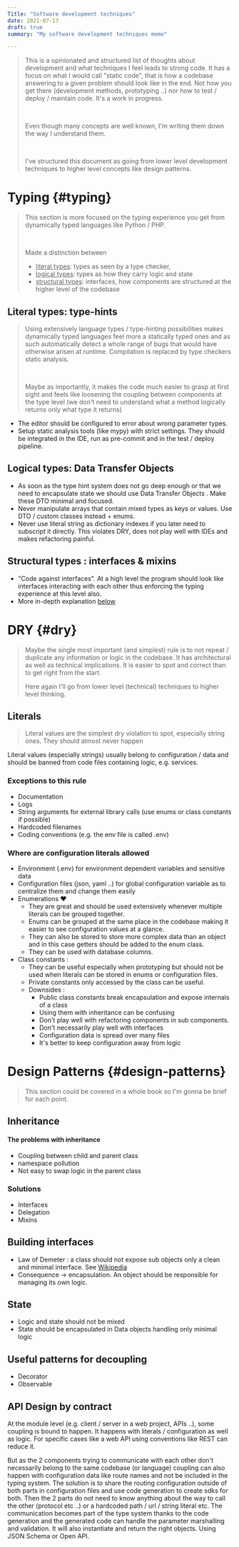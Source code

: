 ```yaml
---
Title: "Software development techniques"
date: 2021-07-17
draft: true
summary: "My software development techniques memo"

---
```


> This is a opinionated and structured list of thoughts about development and what techniques I feel leads to strong code. It has a focus on what I would call "static code", that is how a codebase answering to a given problem should look like in the end. Not how you get there (development methods, prototyping ..) nor how to test / deploy / maintain code. It's a work in progress.
>
> <br/>
>
> Even though many concepts are well known, I'm writing them down the way I understand them.
>
> <br/>
>
> I've structured this document as going from lower level development techniques to higher level concepts like design patterns.

# Typing {#typing}

> This section is more focused on the typing experience you get from dynamically typed languages like Python / PHP.
>
> <br/>
>
> Made a distinction between 
>
> - <u>literal types</u>: types as seen by a type checker, 
> - <u>logical types</u>: types as how they carry logic and state
> - <u>structural types</u>: interfaces, how components are structured at the higher level of the codebase

## Literal types: type-hints

> Using extensively language types / type-hinting possibilities makes dynamically typed languages feel more a statically typed ones and as such automatically detect a whole range of bugs that would have otherwise arisen at runtime. Compilation is replaced by type checkers static analysis.
>
> <br/>
>
> Maybe as importantly, it makes the code much easier to grasp at first sight and feels like loosening the coupling between components at the type level (we don't need to understand what a method logically returns only what type it returns)

- The editor should be configured to error about wrong parameter types.
- Setup static analysis tools (like mypy) with strict settings. They should be integrated in the IDE, run as pre-commit and in the test / deploy pipeline.

## Logical types: Data Transfer Objects

- As soon as the type hint system does not go deep enough or that we need to encapsulate state we should use Data Transfer Objects . Make these DTO minimal and focused.
- Never manipulate arrays that contain mixed types as keys or values. Use DTO / custom classes instead + enums.
- Never use literal string as dictionary indexes if you later need to subscript it directly. This violates DRY, does not play well with IDEs and makes refactoring painful.

## Structural types : interfaces & mixins

- "Code against interfaces". At a high level the program should look like interfaces interacting with each other thus enforcing the typing experience at this level also.
- More in-depth explanation [below](#design-patterns) 



# DRY {#dry}

> Maybe the single most important (and simplest) rule is to not repeat / duplicate any information or logic in the codebase. It has architectural as well as technical implications. It is easier to spot and correct than to get right from the start.
>
> Here again I'll go from lower level (technical) techniques to higher level thinking.

## Literals

> Literal values are the simplest dry violation to spot, especially string ones. They should almost never happen

Literal values (especially strings) usually belong to configuration / data and should be banned from code files containing logic, e.g. services.

### Exceptions to this rule

- Documentation
- Logs
- String arguments for external library calls (use enums or class constants if possible)
- Hardcoded filenames 
- Coding conventions (e.g. the env file is called .env)

### Where are configuration literals allowed

- Environment (.env) for environment dependent variables and sensitive data 
- Configuration files (json, yaml ..) for global configuration variable as to centralize them and change them easily
- Enumerations ❤
  - They are great and should be used extensively whenever multiple literals can be grouped together.
  - Enums can be grouped at the same place in the codebase making it easier to see configuration values at a glance. 
  - They can also be stored to store more complex data than an object and in this case getters should be added to the enum class.
  - They can be used with database columns.
- Class constants :
  - They can be useful especially when prototyping but should not be used when literals can be stored in enums or configuration files.
  - Private constants only accessed by the class can be useful.
  - Downsides :
    - Public class constants break encapsulation and expose internals of a class
    - Using them with inheritance can be confusing
    - Don't play well with refactoring components in sub components.
    - Don't necessarily play well with interfaces 
    - Configuration data is spread over many files
    - It's better to keep configuration away from logic

# Design Patterns {#design-patterns}



> This section could be covered in a whole book so I'm gonna be brief for each point.


## Inheritance



#### The problems with inheritance

- Coupling between child and parent class
- namespace pollution
- Not easy to swap logic in the parent class

### Solutions
- Interfaces
- Delegation
- Mixins

## Building interfaces

- Law of Demeter : a class should not expose sub objects only a clean and minimal interface. See [Wikipedia](https://fr.wikipedia.org/wiki/Loi_de_D%C3%A9m%C3%A9ter) 
- Consequence &rarr; encapsulation. An object should be responsible for managing its own logic.  

## State

- Logic and state should not be mixed
- State should be encapsulated in Data objects handling only minimal logic 

## Useful patterns for decoupling
- Decorator
- Observable

## API Design by contract

At the module level (e.g. client / server in a web project, APIs ..), some coupling is bound to happen. It happens with literals / configuration as well as logic. For specific cases like a web API using conventions like REST can reduce it. 

But as the 2 components trying to communicate with each other don't necessarily belong to the same codebase (or language) coupling can also happen with configuration data like route names and not be included in the typing system. The solution is to share the routing configuration outside of both parts in configuration files and use code generation to create sdks for both. Then the 2 parts do not need to know anything about the way to call the other (protocol etc ..) or a hardcoded path / url / string literal etc. The communication becomes part of the type system thanks to the code generation and the generated code can handle the parameter marshalling and validation. It will also instantiate and return the right objects. Using JSON Schema or Open API.

